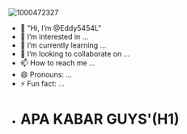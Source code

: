 ![1000472327](https://github.com/user-attachments/assets/64f55513-6ee8-4e8e-baef-a1a635bf4741)
- 👋 "Hi, I’m @Eddy5454L"
- 👀 I’m interested in ...
- 🌱 I’m currently learning ...
- 💞️ I’m looking to collaborate on ...
- 📫 How to reach me ...
- 😄 Pronouns: ...
- ⚡ Fun fact: ...
- # APA KABAR GUYS'(H1)
<!---
Eddy5454L/Eddy5454L is a ✨ special ✨ repository because its `README.md` (this file) appears on your GitHub profile.
You can click the Preview link to take a look at your changes.
--->
